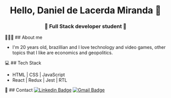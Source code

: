 <h1 align="center"> Hello, Daniel de Lacerda Miranda 👋 </h1>
<h3 align="center">🚀 Full Stack developer student 🚀</h3>

👨🏽‍💻 ## About me
- I'm 20 years old, brazillian and I love technology and video games, other topics that I like are economics and geopolitics.

💻 ## Tech Stack
- HTML | CSS | JavaScript
- React | Redux | Jest | RTL


📩 ## Contact
[![Linkedin Badge](https://img.shields.io/badge/-Isha_Gupta-blue?style=flat-square&logo=Linkedin&logoColor=white&link=https://www.linkedin.com/in/daniellmiranda//)](https://www.linkedin.com/in/daniellmiranda/) [![Gmail Badge](https://img.shields.io/badge/-ishagupta2103@gmail.com-c14438?style=flat-square&logo=Gmail&logoColor=white&link=mailto:danieldelacerdamiranda@gmail.com)](mailto:danieldelacerdamiranda@gmail.com)


<!--
**DanielLMiranda/DanielLMiranda** is a ✨ _special_ ✨ repository because its `README.md` (this file) appears on your GitHub profile.

Here are some ideas to get you started:

- 🔭 I’m currently working on ...
- 🌱 I’m currently learning ...
- 👯 I’m looking to collaborate on ...
- 🤔 I’m looking for help with ...
- 💬 Ask me about ...
- 📫 How to reach me: ...
- 😄 Pronouns: ...
- ⚡ Fun fact: ...
-->
